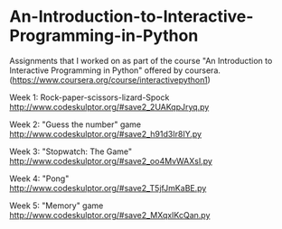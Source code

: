 # An-Introduction-to-Interactive-Programming-in-Python
Assignments that I worked on as part of the course "An Introduction to Interactive Programming in Python" offered by coursera. (https://www.coursera.org/course/interactivepython1)


Week 1: Rock-paper-scissors-lizard-Spock <br>
http://www.codeskulptor.org/#save2_2UAKqpJryq.py

Week 2: "Guess the number" game <br>
http://www.codeskulptor.org/#save2_h91d3Ir8IY.py

Week 3: "Stopwatch: The Game" <br>
http://www.codeskulptor.org/#save2_oo4MvWAXsI.py

Week 4: "Pong" <br>
http://www.codeskulptor.org/#save2_T5jfJmKaBE.py

Week 5: "Memory" game <br>
http://www.codeskulptor.org/#save2_MXqxIKcQan.py
